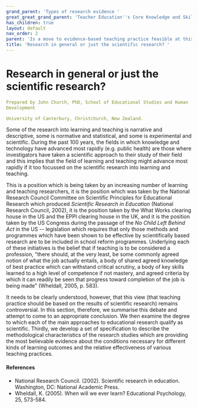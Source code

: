 ```yaml
---
grand_parent: 'Types of research evidence '
great_great_grand_parent: 'Teacher Education''s Core Knowledge and Skills.'
has_children: true
layout: default
nav_order: 2
parent: 'Is a move to evidence-based teaching practice feasible at this time? '
title: 'Research in general or just the scientific research? '
---
```

# Research in general or just the scientific research?


```yaml
Prepared by John Church, PhD, School of Educational Studies and Human
Development

University of Canterbury, Christchurch, New Zealand.
```


Some of the research into learning and teaching is narrative and
descriptive, some is normative and statistical, and some is experimental
and scientific. During the past 100 years, the fields in which knowledge
and technology have advanced most rapidly (e.g. public health) are those
where investigators have taken a scientific approach to their study of
their field and this implies that the field of learning and teaching
might advance most rapidly if it too focussed on the scientific research
into learning and teaching.

This is a position which is being taken by an increasing number of
learning and teaching researchers, it is the position which was taken by
the National Research Council Committee on Scientific Principles for
Educational Research which produced *Scientific Research in Education*
(National Research Council, 2002), it is the position taken by the What
Works clearing house in the US and the EPPI clearing house in the UK,
and it is the position taken by the US Congress during the passage of
the *No Child Left Behind* *Act* in the US -- legislation which requires
that only those methods and programmes which have been shown to be
effective by scientifically based research are to be included in school
reform programmes. Underlying each of these initiatives is the belief
that if teaching is to be considered a profession, "there should, at the
very least, be some commonly agreed notion of what the job actually
entails, a body of shared agreed knowledge of best practice which can
withstand critical scrutiny, a body of key skills learned to a high
level of competence if not mastery, and agreed criteria by which it can
readily be seen that progress toward completion of the job is being
made" (Wheldall, 2005, p. 583).

It needs to be clearly understood, however, that this view (that
teaching practice should be based on the results of scientific research)
remains controversial. In this section, therefore, we summarise this
debate and attempt to come to an appropriate conclusion. We then examine
the degree to which each of the main approaches to educational research
qualify as scientific. Thirdly, we develop a set of specification to
describe the methodological characteristics of the research studies
which are providing the most believable evidence about the conditions
necessary for different kinds of learning outcomes and the relative
effectiveness of various teaching practices.


#### References

-   National Research Council. (2002). Scientific research in education.
    Washington, DC: National Academic Press.
-   Wheldall, K. (2005). When will we ever learn? Educational
    Psychology, 25, 573-584.

